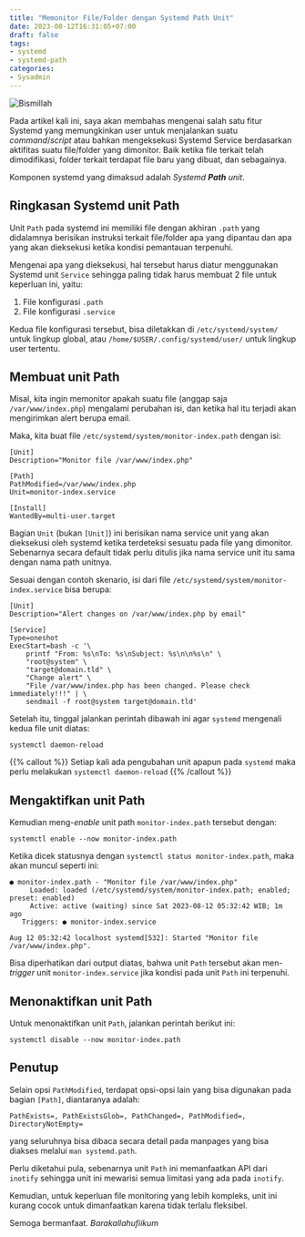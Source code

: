 ```yaml
---
title: "Memonitor File/Folder dengan Systemd Path Unit"
date: 2023-08-12T16:31:05+07:00
draft: false
tags:
- systemd
- systemd-path
categories:
- Sysadmin
---
```


![Bismillah](/images/bismillah-2.png#center)

Pada artikel kali ini, saya akan membahas mengenai salah satu fitur Systemd yang memungkinkan user untuk menjalankan suatu _command_/_script_ atau bahkan mengeksekusi Systemd Service berdasarkan aktifitas suatu file/folder yang dimonitor. Baik ketika file terkait telah dimodifikasi, folder terkait terdapat file baru yang dibuat, dan sebagainya.

Komponen systemd yang dimaksud adalah _Systemd **Path** unit_.

## Ringkasan Systemd unit Path

Unit `Path` pada systemd ini memiliki file dengan akhiran `.path` yang didalamnya berisikan instruksi terkait file/folder apa yang dipantau dan apa yang akan dieksekusi ketika kondisi pemantauan terpenuhi.

Mengenai apa yang dieksekusi, hal tersebut harus diatur menggunakan Systemd unit `Service` sehingga paling tidak harus membuat 2 file untuk keperluan ini, yaitu:

1. File konfigurasi `.path`
2. File konfigurasi `.service`

Kedua file konfigurasi tersebut, bisa diletakkan di `/etc/systemd/system/` untuk lingkup global, atau `/home/$USER/.config/systemd/user/` untuk lingkup user tertentu.

## Membuat unit Path

Misal, kita ingin memonitor apakah suatu file (anggap saja `/var/www/index.php`) mengalami perubahan isi, dan ketika hal itu terjadi akan mengirimkan alert berupa email.

Maka, kita buat file `/etc/systemd/system/monitor-index.path` dengan isi:

```systemd
[Unit]
Description="Monitor file /var/www/index.php"

[Path]
PathModified=/var/www/index.php
Unit=monitor-index.service

[Install]
WantedBy=multi-user.target
```

Bagian `Unit` (bukan `[Unit]`) ini berisikan nama service unit yang akan dieksekusi oleh systemd ketika terdeteksi sesuatu pada file yang dimonitor. Sebenarnya secara default tidak perlu ditulis jika nama service unit itu sama dengan nama path unitnya.

Sesuai dengan contoh skenario, isi dari file `/etc/systemd/system/monitor-index.service` bisa berupa:
```systemd
[Unit]
Description="Alert changes on /var/www/index.php by email"

[Service]
Type=oneshot
ExecStart=bash -c '\
    printf "From: %s\nTo: %s\nSubject: %s\n\n%s\n" \
    "root@system" \
    "target@domain.tld" \
    "Change alert" \
    "File /var/www/index.php has been changed. Please check immediately!!!" | \
    sendmail -f root@system target@domain.tld'
```

Setelah itu, tinggal jalankan perintah dibawah ini agar `systemd` mengenali kedua file unit diatas:
```
systemctl daemon-reload
```

{{% callout %}}
Setiap kali ada pengubahan unit apapun pada `systemd` maka perlu melakukan `systemctl daemon-reload`
{{% /callout %}}

## Mengaktifkan unit Path

Kemudian meng-_enable_ unit path `monitor-index.path` tersebut dengan:

```
systemctl enable --now monitor-index.path
```

Ketika dicek statusnya dengan `systemctl status monitor-index.path`, maka akan muncul seperti ini:
```
● monitor-index.path - "Monitor file /var/www/index.php"
     Loaded: loaded (/etc/systemd/system/monitor-index.path; enabled; preset: enabled)
     Active: active (waiting) since Sat 2023-08-12 05:32:42 WIB; 1m ago
   Triggers: ● monitor-index.service

Aug 12 05:32:42 localhost systemd[532]: Started "Monitor file /var/www/index.php".
```

Bisa diperhatikan dari output diatas, bahwa unit `Path` tersebut akan men-_trigger_ unit `monitor-index.service` jika kondisi pada unit `Path` ini terpenuhi.

## Menonaktifkan unit Path

Untuk menonaktifkan unit `Path`, jalankan perintah berikut ini:

```
systemctl disable --now monitor-index.path
```

## Penutup

Selain opsi `PathModified`, terdapat opsi-opsi lain yang bisa digunakan pada bagian `[Path]`, diantaranya adalah:

```
PathExists=, PathExistsGlob=, PathChanged=, PathModified=, DirectoryNotEmpty=
```

yang seluruhnya bisa dibaca secara detail pada manpages yang bisa diakses melalui `man systemd.path`.

Perlu diketahui pula, sebenarnya unit `Path` ini memanfaatkan API dari `inotify` sehingga unit ini mewarisi semua limitasi yang ada pada `inotify`.

Kemudian, untuk keperluan file monitoring yang lebih kompleks, unit ini kurang cocok untuk dimanfaatkan karena tidak terlalu fleksibel.


Semoga bermanfaat. _Barakallahufiikum_

